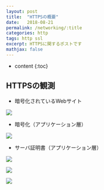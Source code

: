 ```yaml
---
layout: post
title:  "HTTPSの概要"
date:   2018-08-21
permalink: /networking/:title
categories: http
tags: http ssl
excerpt: HTTPSに関するポストです
mathjax: false
---
```


* content
{:toc}

## HTTPSの観測
- 暗号化されているWebサイト

![]({{site.baseurl}}/images/https.png)

- 暗号化（アプリケーション層）

![]({{site.baseurl}}/images/https_hello.png)

- サーバ証明書（アプリケーション層）

![]({{site.baseurl}}/images/cert1.png)

![]({{site.baseurl}}/images/cert2.png)

![]({{site.baseurl}}/images/cert3.png)
